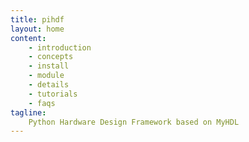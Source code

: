 ```yaml
---
title: pihdf
layout: home
content:
    - introduction
    - concepts 
    - install
    - module
    - details
    - tutorials
    - faqs
tagline:
    Python Hardware Design Framework based on MyHDL
---
```

